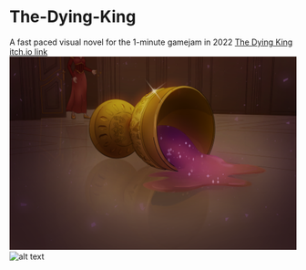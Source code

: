 # The-Dying-King
A fast paced visual novel for the 1-minute gamejam in 2022
[The Dying King itch.io link](https://potbelly.itch.io/the-dying-king)
![alt text](https://github.com/Dhicci/The-Dying-King/blob/main/final_splash_screen.png)
![alt text](https://img.itch.zone/aW1hZ2UvMTQyNTQ1NS84MzA3Mzg0LnBuZw==/original/9oF4yZ.png)
